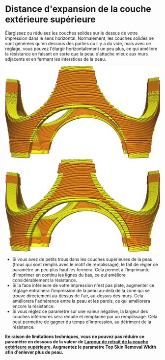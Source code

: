 Distance d'expansion de la couche extérieure supérieure
====
Élargissez ou réduisez les couches solides sur le dessus de votre impression dans le sens horizontal. Normalement, les couches solides ne sont générées qu'en dessous des parties où il y a du vide, mais avec ce réglage, vous pouvez l'élargir horizontalement un peu plus, ce qui améliore la résistance en faisant en sorte que la peau s'attache mieux aux murs adjacents et en fermant les interstices de la peau.

![Comment les peaux (les parties jaunes) sont normalement définies](../../../articles/images/skin_preshrink_original.png)
![Peaux agrandies de 1mm](../../../articles/images/expand_skins_expand_distance_1mm.png)

* Si vous avez de petits trous dans les couches supérieures de la peau (trous qui sont remplis avec le motif de remplissage), le fait de régler ce paramètre un peu plus haut les fermera. Cela permet à l'imprimante d'imprimer en continu les lignes du bas, ce qui améliore considérablement la résistance.
* Si la face inférieure de votre impression n'est pas plate, augmenter ce réglage entraînera l'impression de la peau au-delà de la zone qui se trouve directement au-dessus de l'air, au-dessus des murs. Cela améliorera l'adhérence entre la peau et les parois, ce qui améliorera encore la résistance.
* Si vous réglez ce paramètre sur une valeur négative, la largeur des couches inférieures sera réduite et remplacée par un remplissage. Cela peut permettre de gagner du temps d'impression, au détriment de la résistance.

**En raison de limitations techniques, vous ne pouvez pas réduire ce paramètre en dessous de la valeur de [Largeur de retrait de la couche extérieure supérieure](top_skin_preshrink.md). Augmentez le paramètre Top Skin Removal Width afin d'enlever plus de peau.**
